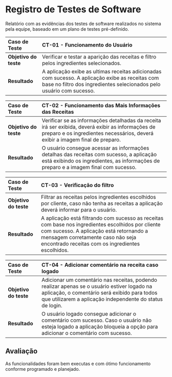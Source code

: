 # Registro de Testes de Software

Relatório com as evidências dos testes de software realizados no sistema pela equipe, baseado em um plano de testes pré-definido.

|Caso de Teste | CT-01 - Funcionamento do Usuário|
|:--|:--|
|**Objetivo do teste**|Verificar e testar a aparição das receitas e filtro pelos ingredientes selecionados.|
|**Resultado**|A aplicação exibe as ultimas receitas adicionadas com sucesso. A aplicação exibe as receitas com base no filtro dos ingredientes selecionados pelo usuário com sucesso.|


|Caso de Teste | CT-02 - Funcionamento das Mais Informações das Receitas|
|:--|:--|
|**Objetivo do teste**|Verificar se as informações detalhadas da receita irá ser exibida, deverá exibir as informações de preparo e os ingredientes necessários, deverá exibir a imagem final de preparo.|
|**Resultado**|O usuário consegue acessar as informações detalhas das receitas com sucesso, a aplicação está exibindo os ingredientes, as informações de preparo e a imagem final com sucesso.|


|Caso de Teste | CT-03 - Verificação do filtro|
|:--|:--|
|**Objetivo do teste**|Filtrar as receitas pelos ingredientes escolhidos por cliente, caso não tenha as receitas a aplicação deverá informar para o usuário.|
|**Resultado**|A aplicação está filtrando com sucesso as receitas com base nos ingredientes escolhidos por cliente com sucesso. A aplicação está retornando a mensagem corretamente caso não seja encontrado receitas com os ingredientes escolhidos.|


|Caso de Teste | CT-04 - Adicionar comentário na receita caso logado|
|:--|:--|
|**Objetivo do teste**|Adicionar um comentário nas receitas, podendo realizar apenas se o usuário estiver logado na aplicação, o comentário será exibido para todos que utilizarem a aplicação independente do status de login.|
|**Resultado**|O usuário logado consegue adicionar o comentário com sucesso. Caso o usuário não esteja logado a aplicação bloqueia a opção para adicionar o comentário com sucesso.|


## Avaliação

As funcionalidades foram bem executas e com ótimo funcionamento conforme programado e planejado.